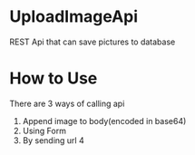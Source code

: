 # UploadImageApi
REST Api that can save pictures to database
# How to Use
There are 3 ways of calling api
1. Append image to body(encoded in base64)
2. Using Form
3. By sending url
4
